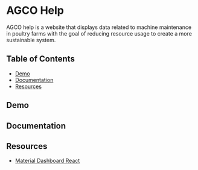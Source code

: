 # AGCO Help
AGCO help is a website that displays data related to machine maintenance in poultry farms with the goal of reducing resource usage to create a more sustainable system. 

## Table of Contents

* [Demo](#demo)
* [Documentation](#documentation)
* [Resources](#resources)

## Demo

## Documentation

## Resources
* [Material Dashboard React](https://github.com/creativetimofficial/material-dashboard-react/)

